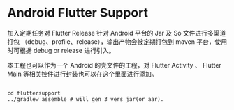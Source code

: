 # Android Flutter Support

加入定期任务对 Flutter Release 针对 Android 平台的 Jar 及 So 文件进行多渠道打包 （debug、profile、release），输出产物会被定期打包到 maven 平台，使用时可根据 debug or release 进行引入。

本工程也可以作为一个 Android 的壳文件的工程，对 Flutter Activity 、 Flutter Main 等相关控件进行封装也可以在这个里面进行添加。

``` shell

cd fluttersupport
../gradlew assemble # will gen 3 vers jar(or aar).

```